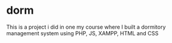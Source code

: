 # dorm
This is a project i did in one my course where I built a dormitory management system using PHP, JS, XAMPP, HTML and CSS
